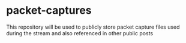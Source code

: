 # packet-captures

This repository will be used to publicly store packet capture files used during the stream and also referenced in other public posts
